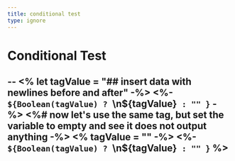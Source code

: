 ```yaml
---
title: conditional test
type: ignore 
---
```

# Conditional Test
--
<%  let tagValue = "## insert data with newlines before and after" -%>
<%- `${Boolean(tagValue) ? `\n${tagValue}` : "" }` -%>
<%# now let's use the same tag, but set the variable to empty and see it does not output anything -%>
<%  tagValue = "" -%>
<%- `${Boolean(tagValue) ? `\n${tagValue}` : "" }` %>
--
